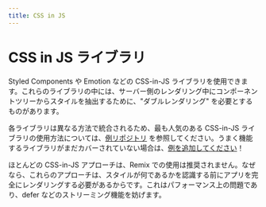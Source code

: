 ```yaml
---
title: CSS in JS
---
```


# CSS in JS ライブラリ

Styled Components や Emotion などの CSS-in-JS ライブラリを使用できます。これらのライブラリの中には、サーバー側のレンダリング中にコンポーネントツリーからスタイルを抽出するために、"ダブルレンダリング" を必要とするものがあります。

各ライブラリは異なる方法で統合されるため、最も人気のある CSS-in-JS ライブラリの使用方法については、[例リポジトリ][examples] を参照してください。うまく機能するライブラリがまだカバーされていない場合は、[例を追加してください][examples]！

<docs-warning>
ほとんどの CSS-in-JS アプローチは、Remix での使用は推奨されません。なぜなら、これらのアプローチは、スタイルが何であるかを認識する前にアプリを完全にレンダリングする必要があるからです。これはパフォーマンス上の問題であり、defer などのストリーミング機能を妨げます。
</docs-warning>

[examples]: https://github.com/remix-run/examples
